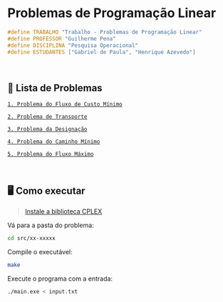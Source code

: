 # Problemas de Programação Linear

```cpp
#define TRABALHO "Trabalho - Problemas de Programação Linear"
#define PROFESSOR "Guilherme Pena"
#define DISCIPLINA "Pesquisa Operacional"
#define ESTUDANTES ["Gabriel de Paula", "Henrique Azevedo"]
```

&nbsp;

## 📃 Lista de Problemas

[`1. Problema do Fluxo de Custo Mínimo`](./src/01-PFCM/)

[`2. Problema de Transporte`](./src/02-PT/)

[`3. Problema da Designação`](./src/03-PD/)

[`4. Problema do Caminho Mínimo`](./src/04-PCM/)

[`5. Problema do Fluxo Máximo`](./src/05-PFM/)

&nbsp;

## 🖥 Como executar

> [Instale a biblioteca CPLEX](https://www.ibm.com/products/ilog-cplex-optimization-studio)

Vá para a pasta do problema:

```bash
cd src/xx-xxxxx
```

Compile o executável:

```bash
make
```

Execute o programa com a entrada:

```bash
./main.exe < input.txt
```
